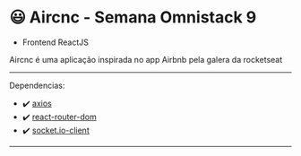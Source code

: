 # 😃 Aircnc - Semana Omnistack 9 

* Frontend ReactJS

Aircnc é uma aplicação inspirada no app Airbnb pela galera da rocketseat

---

Dependencias:

- ✔️ [axios]()
- ✔️ [react-router-dom]()
- ✔️ [socket.io-client]()

---